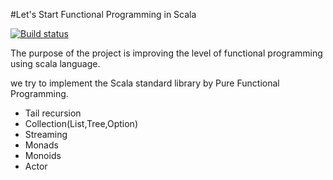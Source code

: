 #Let's Start Functional Programming in Scala

[![Build status](https://travis-ci.org/lannerate/StartScalaFP.svg?branch=master)](https://travis-ci.org/lannerate/StartScalaFP)

The purpose of the project is improving the level of functional programming using scala language.

we try to implement the Scala standard library by Pure Functional Programming.

- Tail recursion
- Collection(List,Tree,Option)
- Streaming
- Monads
- Monoids
- Actor
